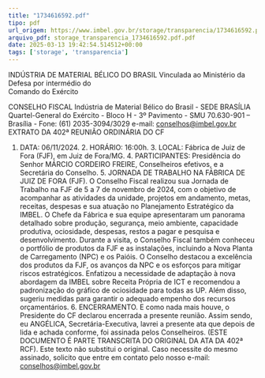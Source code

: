 ```yaml
---
title: "1734616592.pdf"
tipo: pdf
url_origem: https://www.imbel.gov.br/storage/transparencia/1734616592.pdf
arquivo_pdf: storage_transparencia_1734616592.pdf.pdf
date: 2025-03-13 19:42:54.514512+00:00
tags: ['storage', 'transparencia']
---
```


INDÚSTRIA DE MATERIAL BÉLICO DO BRASIL 
Vinculada ao Ministério da Defesa por intermédio do  
Comando do Exército 
 
CONSELHO FISCAL 
Indústria de Material Bélico do Brasil - SEDE BRASÍLIA 
Quartel-General do Exército - Bloco H - 3º Pavimento - SMU 
70.630-901 – Brasília - Fone: (61) 2035-3094/3029 e-mail: conselhos@imbel.gov.br 
EXTRATO DA 402ª REUNIÃO ORDINÁRIA DO CF 
1. DATA: 06/11/2024. 2. HORÁRIO: 16:00h. 3. LOCAL: Fábrica de Juiz de Fora (FJF), 
em Juiz de Fora/MG. 4. PARTICIPANTES: Presidência do Senhor MÁRCIO 
CORDEIRO FREIRE, Conselheiros efetivos, e a Secretária do Conselho. 5. JORNADA 
DE TRABALHO NA FÁBRICA DE JUIZ DE FORA (FJF). O Conselho Fiscal realizou 
sua Jornada de Trabalho na FJF de 5 a 7 de novembro de 2024, com o objetivo de 
acompanhar as atividades da unidade, projetos em andamento, metas, receitas, 
despesas e sua atuação no Planejamento Estratégico da IMBEL. O Chefe da Fábrica e 
sua equipe apresentaram um panorama detalhado sobre produção, segurança, meio 
ambiente, capacidade produtiva, ociosidade, despesas, restos a pagar e pesquisa e 
desenvolvimento. Durante a visita, o Conselho Fiscal também conheceu o portfólio de 
produtos da FJF e as instalações, incluindo a Nova Planta de Carregamento (NPC) e os 
Paióis. O Conselho destacou a excelência dos produtos da FJF, os avanços da NPC e 
os esforços para mitigar riscos estratégicos. Enfatizou a necessidade de adaptação à 
nova abordagem da IMBEL sobre Receita Própria de ICT e recomendou a 
padronização do gráfico de ociosidade para todas as UP. Além disso, sugeriu medidas 
para garantir o adequado empenho dos recursos orçamentários. 6. ENCERRAMENTO. 
E como nada mais houve, o Presidente do CF declarou encerrada a presente reunião. 
Assim sendo, eu ANGÉLICA, Secretária-Executiva, lavrei a presente ata que depois de 
lida e achada conforme, foi assinada pelos Conselheiros. (ESTE DOCUMENTO É 
PARTE TRANSCRITA DO ORIGINAL DA ATA DA 402ª RCF). 
Este texto não substitui o original. Caso necessite do mesmo assinado, solicito que 
entre em contato pelo nosso e-mail: conselhos@imbel.gov.br 
 
 

